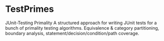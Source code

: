 # TestPrimes
JUnit-Testing Primality
A structured approach for writing JUnit tests for a bunch of primality testing algorithms. Equivalence & category partitioning, boundary analysis, statement/decision/condition/path coverage.
